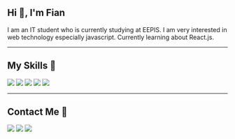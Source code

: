 ## Hi 👋, I'm Fian

I am an IT student who is currently studying at EEPIS. I am very interested in web technology especially javascript. Currently learning about React.js.

---

## My Skills 🚀

<img src="https://img.shields.io/badge/html5%20-%23E34F26.svg?&style=for-the-badge&logo=html5&logoColor=white" /> <img src="https://img.shields.io/badge/css3%20-%231572B6.svg?&style=for-the-badge&logo=css3&logoColor=white" /> <img src="https://img.shields.io/badge/bootstrap%20-%23563D7C.svg?&style=for-the-badge&logo=bootstrap&logoColor=white" /> <img src="https://img.shields.io/badge/javascript-%23F7DF1E.svg?&style=for-the-badge&logo=javascript&logoColor=black" /> <img src="https://img.shields.io/badge/react%20-%2320232a.svg?&style=for-the-badge&logo=react&logoColor=%2361DAFB" />

---

## Contact Me 👨

<a href="https://instagram.com/k_asfian" target="_blank" rel="nofollow"><img src="https://img.shields.io/badge/instagram-%23E4405F.svg?&style=for-the-badge&logo=instagram&logoColor=white" /></a> <a href="https://twitter.com/k_asfian" target="_blank" rel="nofollow"><img src="https://img.shields.io/badge/twitter-%231DA1F2.svg?&style=for-the-badge&logo=twitter&logoColor=white" /></a> <a href="https://github.com/asfian99/" target="_blank" rel="nofollow"><img src="https://img.shields.io/badge/github-%23100000.svg?&style=for-the-badge&logo=github&logoColor=white" /></a>

<!--
**asfian99/asfian99** is a ✨ _special_ ✨ repository because its `README.md` (this file) appears on your GitHub profile.

Here are some ideas to get you started:

- 🔭 I’m currently working on ...
- 🌱 I’m currently learning ...
- 👯 I’m looking to collaborate on ...
- 🤔 I’m looking for help with ...
- 💬 Ask me about ...
- 📫 How to reach me: ...
- 😄 Pronouns: ...
- ⚡ Fun fact: ...
-->
